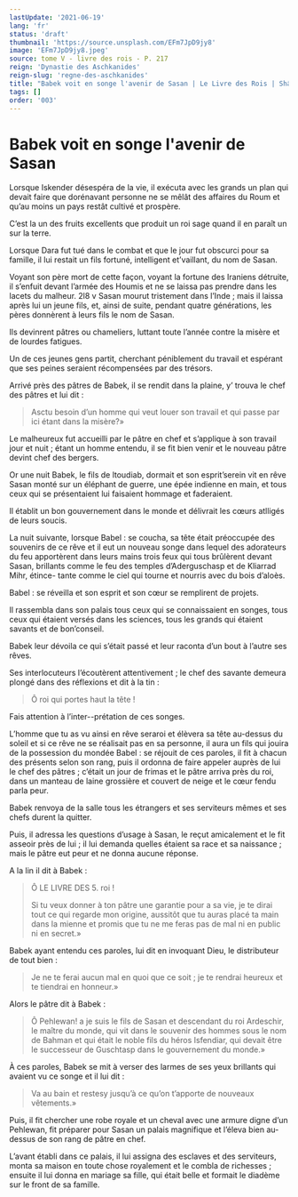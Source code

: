 ```yaml
---
lastUpdate: '2021-06-19'
lang: 'fr'
status: 'draft'
thumbnail: 'https://source.unsplash.com/EFm7JpD9jy8'
image: 'EFm7JpD9jy8.jpeg'
source: tome V - livre des rois - P. 217
reign: 'Dynastie des Aschkanides'
reign-slug: 'regne-des-aschkanides'
title: "Babek voit en songe l'avenir de Sasan | Le Livre des Rois | Shâhnâmeh"
tags: []
order: '003'
---
```


# Babek voit en songe l'avenir de Sasan

Lorsque Iskender désespéra de la vie, il exécuta avec les grands un plan qui devait faire que dorénavant personne ne se mêlât des affaires du Roum et qu’au moins un pays restât cultivé et prospère.

C’est la un des fruits excellents que produit un roi sage quand il en paraît un sur la terre.

Lorsque Dara fut tué dans le combat et que le jour fut obscurci pour sa famille, il lui restait un fils fortuné, intelligent et’vaillant, du nom de Sasan.

Voyant son père mort de cette façon, voyant la fortune des Iraniens détruite, il s’enfuit devant l’armée des Houmis et ne se laissa pas prendre dans les lacets du malheur.
2l8 v Sasan mourut tristement dans l’Inde ; mais il laissa après lui un jeune fils, et, ainsi de suite, pendant quatre générations, les pères donnèrent à leurs fils le nom de Sasan.

Ils devinrent pâtres ou chameliers, luttant toute l’année contre la misère et de lourdes fatigues.

Un de ces jeunes gens partit, cherchant péniblement du travail et espérant que ses peines seraient récompensées par des trésors.

Arrivé près des pâtres de Babek, il se rendit dans la plaine, y’ trouva le chef des pâtres et lui dit :

> Asctu besoin d’un homme qui veut louer son travail et qui passe par ici étant dans la misère?»

Le malheureux fut accueilli par le pâtre en chef et s’applique à son travail jour et nuit ; étant un homme entendu, il se fit bien venir et le nouveau pâtre devint chef des bergers.

Or une nuit Babek, le fils de ltoudiab, dormait et son esprit’serein vit en rêve Sasan monté sur un éléphant de guerre, une épée indienne en main, et tous ceux qui se présentaient lui faisaient hommage et faderaient.

Il établit un bon gouvernement dans le monde et délivrait les cœurs atlligés de leurs soucis.

La nuit suivante, lorsque Babel : se coucha, sa tête était préoccupée des souvenirs de ce rêve et il eut un nouveau songe dans lequel des adorateurs du feu apportèrent dans leurs mains trois feux qui tous brûlèrent devant Sasan, brillants comme le feu des temples d’Aderguschasp et de Kliarrad Mihr, étince- tante comme le ciel qui tourne et nourris avec du bois d’aloès.

Babel : se réveilla et son esprit et son cœur se remplirent de projets.

Il rassembla dans son palais tous ceux qui se connaissaient en songes, tous ceux qui étaient versés dans les sciences, tous les grands qui étaient savants et de bon’conseil.

Babek leur dévoila ce qui s’était passé et leur raconta d’un bout à l’autre ses rêves.

Ses interlocuteurs l’écoutèrent attentivement ; le chef des savante demeura plongé dans des réflexions et dit à la tin :

> Ô roi qui portes haut la tête !

Fais attention à l’inter--prétation de ces songes.

L’homme que tu as vu ainsi en rêve seraroi et élèvera sa tête au-dessus du soleil et si ce rêve ne se réalisait pas en sa personne, il aura un fils qui jouira de la possession du mondée Babel : se réjouit de ces paroles, il fit à chacun des présents selon son rang, puis il ordonna de faire appeler auprès de lui le chef des pâtres ; c’était un jour de frimas et le pâtre arriva près du roi, dans un manteau de laine grossière et couvert de neige et le cœur fendu parla peur.

Babek renvoya de la salle tous les étrangers et ses serviteurs mêmes et ses chefs durent la quitter.

Puis, il adressa les questions d’usage à Sasan, le reçut amicalement et le fit asseoir près de lui ; il lui demanda quelles étaient sa race et sa naissance ; mais le pâtre eut peur et ne donna aucune réponse.

A la lin il dit à Babek :

> Ô LE LIVRE DES 5.
> roi !
>
> Si tu veux donner à ton pâtre une garantie pour a sa vie, je te dirai tout ce qui regarde mon origine, aussitôt que tu auras placé ta main dans la mienne et promis que tu ne me feras pas de mal ni en public ni en secret.»

Babek ayant entendu ces paroles, lui dit en invoquant Dieu, le distributeur de tout bien :

> Je ne te ferai aucun mal en quoi que ce soit ; je te rendrai heureux et te tiendrai en honneur.»

Alors le pâtre dit à Babek :

> Ô Pehlewan!
> a je suis le fils de Sasan et descendant du roi Ardeschir, le maître du monde, qui vit dans le souvenir des hommes sous le nom de Bahman et qui était le noble fils du héros Isfendiar, qui devait être le successeur de Guschtasp dans le gouvernement du monde.»

À ces paroles, Babek se mit à verser des larmes de ses yeux brillants qui avaient vu ce songe et il lui dit :

> Va au bain et restesy jusqu’à ce qu’on t’apporte de nouveaux vêtements.»

Puis, il fit chercher une robe royale et un cheval avec une armure digne d’un Pehlewan, fit préparer pour Sasan un palais magnifique et l’éleva bien au-dessus de son rang de pâtre en chef.

L’avant établi dans ce palais, il lui assigna des esclaves et des serviteurs, monta sa maison en toute chose royalement et le combla de richesses ; ensuite il lui donna en mariage sa fille, qui était belle et formait le diadème sur le front de sa famille.
